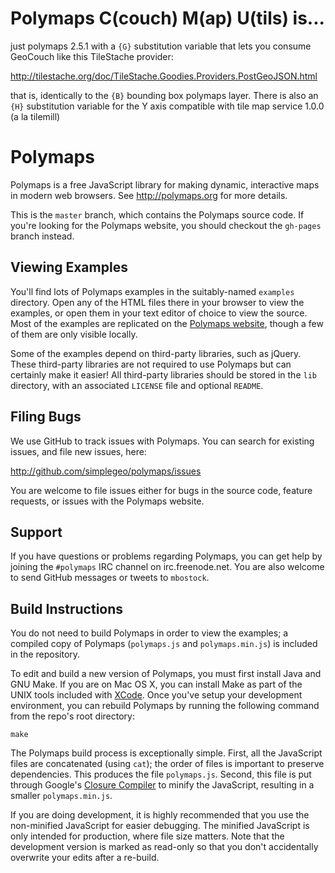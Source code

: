 # Polymaps C(couch) M(ap) U(tils) is...

just polymaps 2.5.1 with a `{G}` substitution variable that lets you consume
GeoCouch like this TileStache provider:

http://tilestache.org/doc/TileStache.Goodies.Providers.PostGeoJSON.html

that is, identically to the `{B}` bounding box polymaps layer.
There is also an `{H}` substitution variable for the Y axis compatible with 
tile map service 1.0.0 (a la tilemill)

# Polymaps

Polymaps is a free JavaScript library for making dynamic, interactive maps in
modern web browsers. See <http://polymaps.org> for more details.

This is the `master` branch, which contains the Polymaps source code. If
you're looking for the Polymaps website, you should checkout the `gh-pages`
branch instead.

## Viewing Examples

You'll find lots of Polymaps examples in the suitably-named `examples`
directory. Open any of the HTML files there in your browser to view the
examples, or open them in your text editor of choice to view the source. Most
of the examples are replicated on the [Polymaps website](http://polymaps.org),
though a few of them are only visible locally.

Some of the examples depend on third-party libraries, such as jQuery. These
third-party libraries are not required to use Polymaps but can certainly make
it easier! All third-party libraries should be stored in the `lib` directory,
with an associated `LICENSE` file and optional `README`.

## Filing Bugs

We use GitHub to track issues with Polymaps. You can search for existing
issues, and file new issues, here:

  <http://github.com/simplegeo/polymaps/issues>

You are welcome to file issues either for bugs in the source code, feature
requests, or issues with the Polymaps website.

## Support

If you have questions or problems regarding Polymaps, you can get help by
joining the `#polymaps` IRC channel on irc.freenode.net. You are also welcome
to send GitHub messages or tweets to `mbostock`.

## Build Instructions

You do not need to build Polymaps in order to view the examples; a compiled
copy of Polymaps (`polymaps.js` and `polymaps.min.js`) is included in the
repository.

To edit and build a new version of Polymaps, you must first install Java and
GNU Make. If you are on Mac OS X, you can install Make as part of the UNIX
tools included with
[XCode](http://developer.apple.com/technologies/xcode.html). Once you've setup
your development environment, you can rebuild Polymaps by running the
following command from the repo's root directory:

    make

The Polymaps build process is exceptionally simple. First, all the JavaScript
files are concatenated (using `cat`); the order of files is important to
preserve dependencies. This produces the file `polymaps.js`. Second, this file
is put through Google's [Closure
Compiler](http://code.google.com/closure/compiler/) to minify the JavaScript,
resulting in a smaller `polymaps.min.js`.

If you are doing development, it is highly recommended that you use the
non-minified JavaScript for easier debugging. The minified JavaScript is only
intended for production, where file size matters. Note that the development
version is marked as read-only so that you don't accidentally overwrite your
edits after a re-build.
